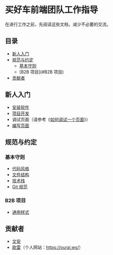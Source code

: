 # 买好车前端团队工作指导

在进行工作之前，先阅读这些文档，减少不必要的交流。

## 目录

* [新人入门](#新人入门)
* [规范与约定](#规范与约定)
  * [基本守则](#基本守则)
  * [B2B 项目](#B2B 项目)
* [贡献者](#贡献者)

## 新人入门

* [安装软件](installation.md)
* [项目开发](development.md)
* 调试页面（请参考《[如何调试一个页面](https://ourai.ws/posts/how-to-debug-a-web-page/)》）
* [编写页面](coding.md)

## 规范与约定

### 基本守则

* [代码风格](code-style.md)
* [文件结构](structure.md)
* [技术栈](tech-stack.md)
* [Git 规范](git.md)

### B2B 项目

* [通用样式](B2B-common-style.md)

## 贡献者

* [文安](https://github.com/zhangwenan)
* [欧雷](https://github.com/ourai)（个人网站：<https://ourai.ws/>）
